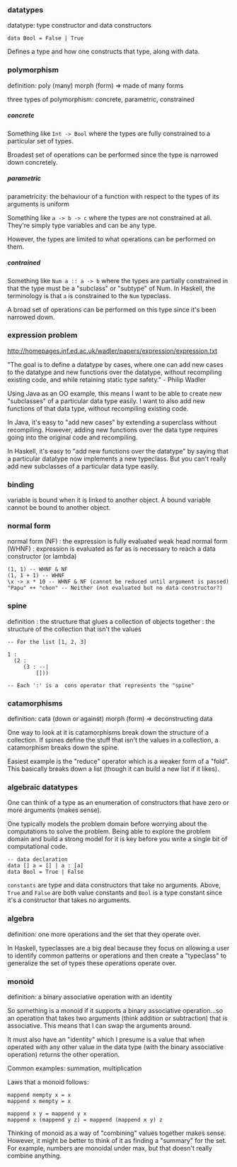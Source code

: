 ### datatypes

datatype: type constructor and data constructors

```
data Bool = False | True
```

Defines a type and how one constructs that type, along with data.

### polymorphism

definition: poly (many) morph (form) => made of many forms

three types of polymorphism: concrete, parametric, constrained

##### concrete

Something like `Int -> Bool` where the types are fully constrained to a
particular set of types.

Broadest set of operations can be performed since the type is narrowed down
concretely.

##### parametric

parametricity: the behaviour of a function with respect to the types of its
arguments is uniform

Something like `a -> b -> c` where the types are not constrained at all.
They're simply type variables and can be any type.

However, the types are limited to what operations can be performed on them.

##### contrained

Something like `Num a :: a -> b` where the types are partially constrained in
that the type must be a "subclass" or "subtype" of Num. In Haskell, the
terminology  is that `a` is constrained to the `Num` typeclass.

A broad set of operations can be performed on this type since it's been
narrowed down.

### expression problem

http://homepages.inf.ed.ac.uk/wadler/papers/expression/expression.txt

"The goal is to define a datatype by cases, where one can add new cases to the
datatype and new functions over the datatype, without recompiling existing
code, and while retaining static type safety." - Philip Wadler

Using Java as an OO example, this means I want to be able to create new
"subclasses" of a particular data type easily. I want to also add new functions
of that data type, without recompiling existing code.

In Java, it's easy to "add new cases" by extending a superclass without
recompiling.  However, adding new functions over the data type requires going
into the original code and recompiling.

In Haskell, it's easy to "add new functions over the datatype" by saying that a
particular datatype now implements a new typeclass. But you can't really add
new subclasses of a particular data type easily.

### binding

variable is bound when it is linked to another object. A bound variable cannot
be bound to another object.

### normal form

normal form (NF)
: the expression is fully evaluated
weak head normal form (WHNF)
: expression is evaluated as far as is necessary to reach
  a data constructor (or lambda)

```
(1, 1) -- WHNF & NF
(1, 1 + 1) -- WHNF
\x -> x * 10 -- WHNF & NF (cannot be reduced until argument is passed)
"Papu" ++ "chon" -- Neither (not evaluated but no data constructor?)
```

### spine

definition
: the structure that glues a collection of objects together
: the structure of the collection that isn't the values

```
-- For the list [1, 2, 3]

1 :
  (2 :
     (3 : --|
         []))

-- Each ':' is a  cons operator that represents the "spine"
```

### catamorphisms

definition: cata (down or against) morph (form) => deconstructing data

One way to look at it is catamorphisms break down the structure of a
collection. If spines define the stuff that isn't the values in a collection, a
catamorphism breaks down the spine.

Easiest example is the "reduce" operator which is a weaker form of a "fold".
This basically breaks down a list (though it can build a new list if it likes).

### algebraic datatypes

One can think of a type as an enumeration of constructors that have zero or
more arguments (makes sense).

One typically models the problem domain before worrying about the computations
to solve the problem. Being able to explore the problem domain and build a
strong model for it is key before you write a single bit of computational code.

```
-- data declaration
data [] a = [] | a : [a]
data Bool = True | False
```

`constants` are type and data constructors that take no arguments. Above,
`True` and `False` are both value constants and `Bool` is a type constant since
it's a constructor that takes no arguments.

### algebra

definition: one more operations and the set that they operate over.

In Haskell, typeclasses are a big deal because they focus on allowing a user to
identify common patterns or operations and then create a "typeclass" to
generalize the set of types these operations operate over.

### monoid

definition: a binary associative operation with an identity

So something is a monoid if it supports a binary associative operation...so an
operation that takes two arguments (think addition or subtraction) that is
associative. This means that I can swap the arguments around.

It must also have an "identity" which I presume is a value that when operated
with any other value in the data type (with the binary associative operation)
returns the other operation.

Common examples: summation, multiplication

Laws that a monoid follows:

```
mappend mempty x = x
mappend x mempty = x

mappend x y = mappend y x
mappend x (mappend y z) = mappend (mappend x y) z
```

Thinking of monoid as a way of "combining" values together makes sense.
However, it might be better to think of it as finding a "summary" for the set.
For example, numbers are monoidal under max, but that doesn't really combine
anything.
